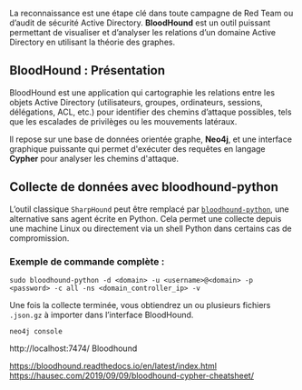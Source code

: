La reconnaissance est une étape clé dans toute campagne de Red Team ou d’audit de sécurité Active Directory. **BloodHound** est un outil puissant permettant de visualiser et d’analyser les relations d’un domaine Active Directory en utilisant la théorie des graphes.

## BloodHound : Présentation

BloodHound est une application qui cartographie les relations entre les objets Active Directory (utilisateurs, groupes, ordinateurs, sessions, délégations, ACL, etc.) pour identifier des chemins d’attaque possibles, tels que les escalades de privilèges ou les mouvements latéraux.

Il repose sur une base de données orientée graphe, **Neo4j**, et une interface graphique puissante qui permet d'exécuter des requêtes en langage **Cypher** pour analyser les chemins d'attaque.

## Collecte de données avec bloodhound-python

L’outil classique `SharpHound` peut être remplacé par [`bloodhound-python`](https://github.com/fox-it/BloodHound.py), une alternative sans agent écrite en Python. Cela permet une collecte depuis une machine Linux ou directement via un shell Python dans certains cas de compromission.

### Exemple de commande complète :

```
sudo bloodhound-python -d <domain> -u <username>@<domain> -p <password> -c all -ns <domain_controller_ip> -v
```

Une fois la collecte terminée, vous obtiendrez un ou plusieurs fichiers `.json.gz` à importer dans l’interface BloodHound.

```
neo4j console
```

http://localhost:7474/
Bloodhound


https://bloodhound.readthedocs.io/en/latest/index.html
https://hausec.com/2019/09/09/bloodhound-cypher-cheatsheet/